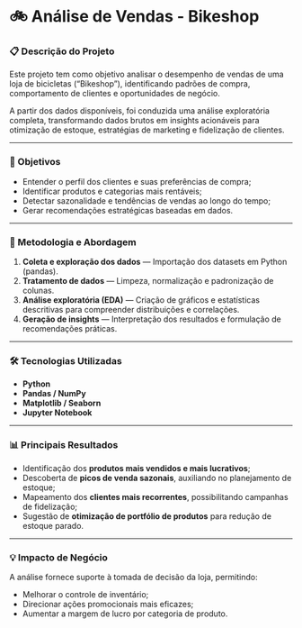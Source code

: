 # 🚲 Análise de Vendas - Bikeshop

### 📋 Descrição do Projeto
Este projeto tem como objetivo analisar o desempenho de vendas de uma loja de bicicletas (“Bikeshop”), identificando padrões de compra, comportamento de clientes e oportunidades de negócio.  

A partir dos dados disponíveis, foi conduzida uma análise exploratória completa, transformando dados brutos em insights acionáveis para otimização de estoque, estratégias de marketing e fidelização de clientes.

---

### 🎯 Objetivos
- Entender o perfil dos clientes e suas preferências de compra;  
- Identificar produtos e categorias mais rentáveis;  
- Detectar sazonalidade e tendências de vendas ao longo do tempo;  
- Gerar recomendações estratégicas baseadas em dados.  

---

### 🧠 Metodologia e Abordagem
1. **Coleta e exploração dos dados** — Importação dos datasets em Python (pandas).  
2. **Tratamento de dados** — Limpeza, normalização e padronização de colunas.  
3. **Análise exploratória (EDA)** — Criação de gráficos e estatísticas descritivas para compreender distribuições e correlações.  
4. **Geração de insights** — Interpretação dos resultados e formulação de recomendações práticas.  

---

### 🛠️ Tecnologias Utilizadas
- **Python**
- **Pandas / NumPy**
- **Matplotlib / Seaborn**
- **Jupyter Notebook**

---

### 📊 Principais Resultados
- Identificação dos **produtos mais vendidos e mais lucrativos**;  
- Descoberta de **picos de venda sazonais**, auxiliando no planejamento de estoque;  
- Mapeamento dos **clientes mais recorrentes**, possibilitando campanhas de fidelização;  
- Sugestão de **otimização de portfólio de produtos** para redução de estoque parado.  

---

### 💡 Impacto de Negócio
A análise fornece suporte à tomada de decisão da loja, permitindo:
- Melhorar o controle de inventário;
- Direcionar ações promocionais mais eficazes;
- Aumentar a margem de lucro por categoria de produto.
